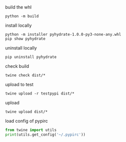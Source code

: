 build the whl
```commandline
python -m build
```

install locally
```commandline
python -m installer pyhydrate-1.0.0-py3-none-any.whl
pip show pyhydrate
```

uninstall locally
```commandline
pip uninstall pyhydrate
```

check build
```commandline
twine check dist/*
```

upload to test
```commandline
twine upload -r testpypi dist/*
```

upload
```commandline
twine upload dist/*
```

load config of pypirc
```python
from twine import utils
print(utils.get_config('~/.pypirc'))
```